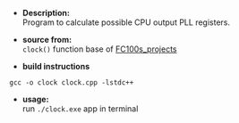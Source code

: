 * **Description:**     
Program to calculate possible CPU output PLL registers.

* **source from:**  
``clock()`` function base of [FC100s_projects](  https://github.com/nminaylov/F1C100s_projects/blob/master/f1c100s/drivers/src/f1c100s_clock.c)

* **build instructions**   
```
gcc -o clock clock.cpp -lstdc++
```

* **usage:**  
run ``./clock.exe`` app in terminal
